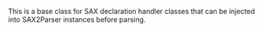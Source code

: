 This is a base class for SAX declaration handler classes that can be injected into SAX2Parser instances before parsing.